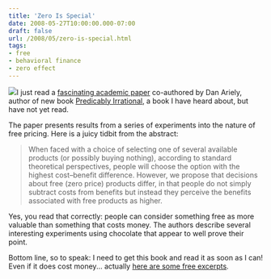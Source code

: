 ```yaml
---
title: 'Zero Is Special'
date: 2008-05-27T10:00:00.000-07:00
draft: false
url: /2008/05/zero-is-special.html
tags: 
- free
- behavioral finance
- zero effect
---
```


[![](http://images.tvnz.co.nz/tvnz_images/tv2/movies/wk30_zero_effect_c_three.jpg)](http://images.tvnz.co.nz/tvnz_images/tv2/movies/wk30_zero_effect_c_three.jpg)I just read a [fascinating academic paper](http://www.predictablyirrational.com/pdfs/zerofree.pdf) co-authored by Dan Ariely, author of new book [Predicably Irrational](http://www.predictablyirrational.com), a book I have heard about, but have not yet read.  
  
The paper presents results from a series of experiments into the nature of free pricing. Here is a juicy tidbit from the abstract:  

>   
> When faced with a choice of selecting one of several available products (or possibly buying nothing), according to standard theoretical perspectives, people will choose the option with the highest cost–benefit difference. However, we propose that decisions about free (zero price) products differ, in that people do not simply subtract costs from benefits but instead they perceive the benefits associated with free products as higher.

  
Yes, you read that correctly: people can consider something free as more valuable than something that costs money. The authors describe several interesting experiments using chocolate that appear to well prove their point.  
  
Bottom line, so to speak: I need to get this book and read it as soon as I can! Even if it does cost money... actually [here are some free excerpts](http://www.predictablyirrational.com/?page_id=6).